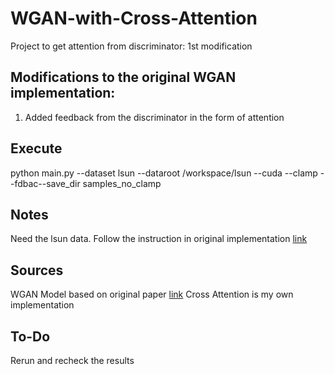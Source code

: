# WGAN-with-Cross-Attention
Project to get attention from discriminator: 1st modification


## Modifications to the original WGAN implementation:
1. Added feedback from the discriminator in the form of attention


## Execute
python main.py --dataset lsun --dataroot /workspace/lsun --cuda --clamp --fdbac--save_dir samples_no_clamp 

## Notes
Need the lsun data.
Follow the instruction in original implementation [link](https://github.com/martinarjovsky/WassersteinGAN)

## Sources
WGAN Model based on original paper [link](https://arxiv.org/abs/1701.07875)
Cross Attention is my own implementation


## To-Do
Rerun and recheck the results
